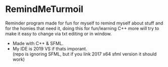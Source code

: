 # RemindMeTurmoil
Reminder program made for fun for myself to remind myself about stuff
and for the homies that need it, doing this for fun/learning C++ more
will try to make it easy to change via txt editing or in window.

- Made with C++ & SFML.
- My IDE is 2019 VS if thats imporant.  
(repo is ignoring SFML, but if you link 2017 x64 sfml version it should work)
